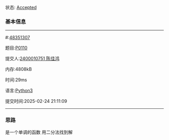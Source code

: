 状态: [Accepted](http://dsbpython.openjudge.cn/dspythonbook/solution/48351307/)

### 基本信息

---

#:[48351307](http://dsbpython.openjudge.cn/dspythonbook/solution/48351307/)

题目:[P0110](http://dsbpython.openjudge.cn/dspythonbook/P0110/)

提交人:[2400010751 陈佳鸿](http://openjudge.cn/user/1458628/in/group-491/)

内存:4808kB

时间:29ms

语言:[Python3](http://dsbpython.openjudge.cn/dspythonbook/solution/48351307/)

提交时间:2025-02-24 21:11:09

---
### 思路
是一个单调的函数
用二分法找到解



